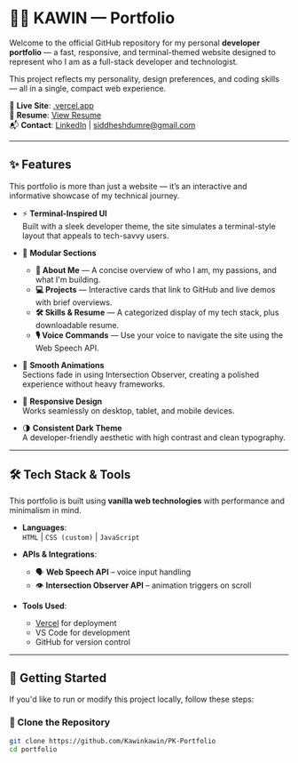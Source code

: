 # 🧑‍💻 KAWIN — Portfolio

Welcome to the official GitHub repository for my personal **developer portfolio** — a fast, responsive, and terminal-themed website designed to represent who I am as a full-stack developer and technologist.

This project reflects my personality, design preferences, and coding skills — all in a single, compact web experience.

🔗 **Live Site**: [.vercel.app]()  
📄 **Resume**: [View Resume](https://drive.google.com/file/d/1KO7HutVhAmtQRTJVL02phgwwNfBS5nxG/view?usp=drive_link)  
📬 **Contact**: [LinkedIn](www.linkedin.com/in/kawin-prahakaran) | siddheshdumre@gmail.com

---

## ✨ Features

This portfolio is more than just a website — it’s an interactive and informative showcase of my technical journey.

- ⚡ **Terminal-Inspired UI**  
  Built with a sleek developer theme, the site simulates a terminal-style layout that appeals to tech-savvy users.
  
- 📁 **Modular Sections**
  - **🧠 About Me** — A concise overview of who I am, my passions, and what I'm building.
  - **💻 Projects** — Interactive cards that link to GitHub and live demos with brief overviews.
  - **🛠️ Skills & Resume** — A categorized display of my tech stack, plus downloadable resume.
  - **🎙️ Voice Commands** — Use your voice to navigate the site using the Web Speech API.

- 🎥 **Smooth Animations**  
  Sections fade in using Intersection Observer, creating a polished experience without heavy frameworks.

- 📱 **Responsive Design**  
  Works seamlessly on desktop, tablet, and mobile devices.

- 🌗 **Consistent Dark Theme**  
  A developer-friendly aesthetic with high contrast and clean typography.

---

## 🛠 Tech Stack & Tools

This portfolio is built using **vanilla web technologies** with performance and minimalism in mind.

- **Languages**:  
  `HTML` | `CSS (custom)` | `JavaScript`

- **APIs & Integrations**:
  - 🗣️ **Web Speech API** – voice input handling
  - 👁️ **Intersection Observer API** – animation triggers on scroll

- **Tools Used**:
  - [Vercel](https://vercel.com/) for deployment
  - VS Code for development
  - GitHub for version control

---

## 🚀 Getting Started

If you'd like to run or modify this project locally, follow these steps:

### 🔁 Clone the Repository

```bash
git clone https://github.com/Kawinkawin/PK-Portfolio
cd portfolio
